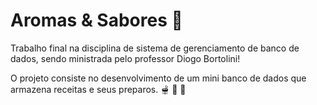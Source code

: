 # Aromas & Sabores 🥘

Trabalho final na disciplina de sistema de gerenciamento de banco de dados, sendo ministrada pelo professor Diogo Bortolini!


O projeto consiste no desenvolvimento de um mini banco de dados que armazena receitas e seus preparos. 🫕 🥫 🍝
